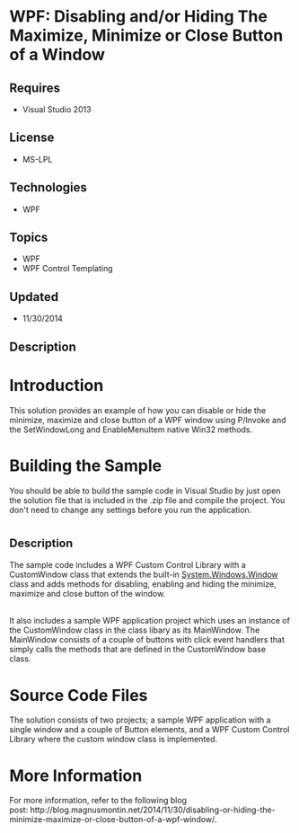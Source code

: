 # WPF: Disabling and/or Hiding The Maximize, Minimize or Close Button of a Window
## Requires
- Visual Studio 2013
## License
- MS-LPL
## Technologies
- WPF
## Topics
- WPF
- WPF Control Templating
## Updated
- 11/30/2014
## Description

<h1>Introduction</h1>
<p>This solution provides an example of how you can disable or hide the minimize, maximize and close button of a WPF window using P/Invoke and the SetWindowLong and EnableMenuItem native Win32 methods.</p>
<h1><span>Building the Sample</span></h1>
<p>You should be able to build the sample code in Visual Studio by just open the solution file that is included in the .zip file and compile the project. You don't need to change any settings before you run the application.</p>
<h1><span style="font-size:20px; font-weight:bold">Description</span></h1>
<p>The sample code includes a WPF Custom Control Library with a CustomWindow class that extends the built-in <a class="libraryLink" href="https://msdn.microsoft.com/en-US/library/System.Windows.Window.aspx" target="_blank" title="Auto generated link to System.Windows.Window">System.Windows.Window</a> class and adds methods for disabling, enabling and hiding the minimize, maximize and close button of the window.</p>
<p><br>
It also includes a sample WPF application project which uses an instance of the CustomWindow class in the class libary as its MainWindow. The MainWindow consists of a couple of buttons with click event handlers that simply calls the methods that are defined
 in the CustomWindow base class.&nbsp;&nbsp;</p>
<h1><span>Source Code Files</span></h1>
<p><span>The solution consists of two projects; a sample WPF application with a single window and a couple of Button elements, and a WPF Custom Control Library where the custom window class is implemented.<br>
</span></p>
<h1>More Information</h1>
<p>For more information, refer to the following blog post:&nbsp;http://blog.magnusmontin.net/2014/11/30/disabling-or-hiding-the-minimize-maximize-or-close-button-of-a-wpf-window/.</p>
<p><em><br>
</em></p>
<p><em><br>
</em></p>
